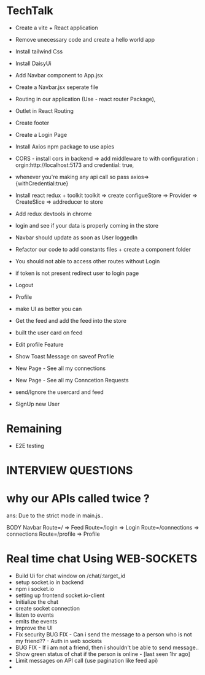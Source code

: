 # TechTalk

- Create a vite + React application
- Remove unecessary code and create a hello world app
- Install tailwind Css
- Install DaisyUi
- Add Navbar component to App.jsx
- Create a Navbar.jsx seperate file 
- Routing in our application (Use - react router Package),
- Outlet in React Routing
- Create footer
- Create a Login Page
- Install Axios npm package to use apies
- CORS - install cors in backend => add middleware to with configuration : orgin:http://localhost:5173 and credential: true,
- whenever you're making any api call so pass axios=> {withCredential:true}
- Install react redux + toolkit toolkit => create configueStore => Provider => CreateSlice => addreducer to store

- Add redux devtools in chrome
- login and see if your data is properly coming in the store
- Navbar should update as soon as User loggedIn
- Refactor our code to add constants files + create a component folder
- You should not able to access other routes without Login
- if token is not present redirect user to login page
- Logout
- Profile
- make UI as better you can
- Get the feed and add the feed into the store
- built the user card on feed
- Edit profile Feature
- Show Toast Message on saveof Profile
- New Page - See all my connections
- New Page - See all my Conncetion Requests
- send/Ignore the usercard and feed
- SignUp new User

# Remaining
- E2E testing



# INTERVIEW QUESTIONS
 
# why our APIs called twice ?
ans: Due to the strict mode in main.js..





BODY
    Navbar
    Route=/  => Feed
    Route=/login  => Login
    Route=/connections  => connections
    Route=/profile  => Profile
    






# Real time chat Using WEB-SOCKETS
- Build Ui for chat window on /chat/:target_id
- setup socket.io in backend 
- npm i socket.io 
- setting up frontend socket.io-client
- Initialize the chat
- create socket connection
- listen to events
- emits the events
- Improve the UI
- Fix security BUG FIX - Can i send the message to a person who is not my friend?? - Auth in web sockets
- BUG FIX - If i am not a friend, then i shouldn't be able to send message..
- Show green status of chat if the person is online - [last seen 1hr ago]
- Limit messages on API call (use pagination like feed api)
- 